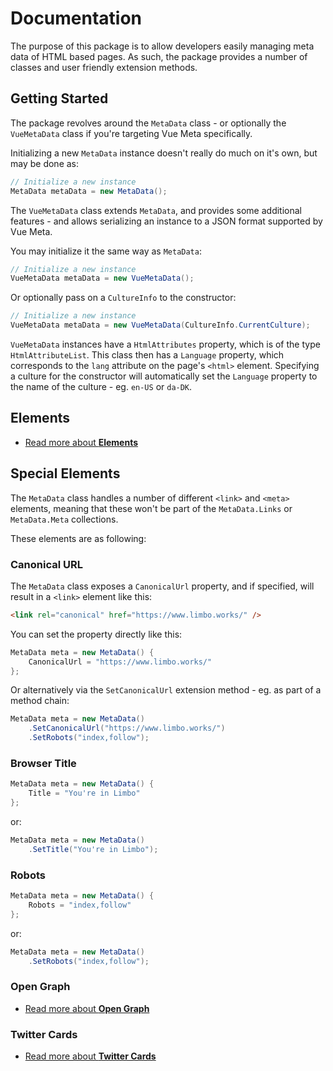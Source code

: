 # Documentation

The purpose of this package is to allow developers easily managing meta data of HTML based pages. As such, the package provides a number of classes and user friendly extension methods.

## Getting Started

The package revolves around the `MetaData` class - or optionally the `VueMetaData` class if you're targeting Vue Meta specifically.

Initializing a new `MetaData` instance doesn't really do much on it's own, but may be done as:

```csharp
// Initialize a new instance
MetaData metaData = new MetaData();
```

The `VueMetaData` class extends `MetaData`, and provides some additional features - and allows serializing an instance to a JSON format supported by Vue Meta.

You may initialize it the same way as `MetaData`:

```csharp
// Initialize a new instance
VueMetaData metaData = new VueMetaData();
```

Or optionally pass on a `CultureInfo` to the constructor:

```csharp
// Initialize a new instance
VueMetaData metaData = new VueMetaData(CultureInfo.CurrentCulture);
```

`VueMetaData` instances have a `HtmlAttributes` property, which is of the type `HtmlAttributeList`. This class then has a `Language` property, which corresponds to the `lang` attribute on the page's `<html>` element. Specifying a culture for the constructor will automatically set the `Language` property to the name of the culture - eg. `en-US` or `da-DK`.

## Elements

- [Read more about **Elements**](./elements/)



## Special Elements

The `MetaData` class handles a number of different `<link>` and `<meta>` elements, meaning that these won't be part of the `MetaData.Links` or `MetaData.Meta` collections.

These elements are as following:

### Canonical URL

The `MetaData` class exposes a `CanonicalUrl` property, and if specified, will result in a `<link>` element like this:

```html
<link rel="canonical" href="https://www.limbo.works/" />
```

You can set the property directly like this:

```csharp
MetaData meta = new MetaData() {
    CanonicalUrl = "https://www.limbo.works/"
};
```

Or alternatively via the `SetCanonicalUrl` extension method - eg. as part of a method chain:


```csharp
MetaData meta = new MetaData()
    .SetCanonicalUrl("https://www.limbo.works/")
    .SetRobots("index,follow");
```

### Browser Title

```csharp
MetaData meta = new MetaData() {
    Title = "You're in Limbo"
};
```

or:

```csharp
MetaData meta = new MetaData()
    .SetTitle("You're in Limbo");
```

### Robots

```csharp
MetaData meta = new MetaData() {
    Robots = "index,follow"
};
```

or:

```csharp
MetaData meta = new MetaData()
    .SetRobots("index,follow");
```

### Open Graph

- [Read more about **Open Graph**](./open-graph/)

### Twitter Cards

- [Read more about **Twitter Cards**](./twitter-cards/)
